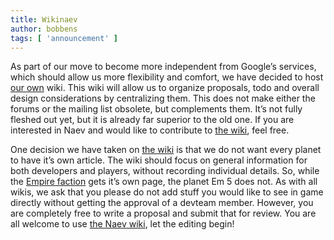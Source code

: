 ```yaml
---
title: Wikinaev
author: bobbens
tags: [ 'announcement' ]
---
```


As part of our move to become more independent from Google’s services, which should allow us more flexibility and comfort, we have decided to host [our own](https://github.com/naev/naev/wiki) wiki. This wiki will allow us to organize proposals, todo and overall design considerations by centralizing them. This does not make either the forums or the mailing list obsolete, but complements them. It’s not fully fleshed out yet, but it is already far superior to the old one. If you are interested in Naev and would like to contribute to [the wiki](https://github.com/naev/naev/wiki), feel free.

One decision we have taken on [the wiki](https://github.com/naev/naev/wiki) is that we do not want every planet to have it’s own article. The wiki should focus on general information for both developers and players, without recording individual details. So, while the [Empire faction](https://github.com/naev/naev/wiki/The-Empire) gets it’s own page, the planet Em 5 does not. As with all wikis, we ask that you please do not add stuff you would like to see in game directly without getting the approval of a devteam member. However, you are completely free to write a proposal and submit that for review. You are all welcome to use [the Naev wiki](https://github.com/naev/naev/wiki), let the editing begin!